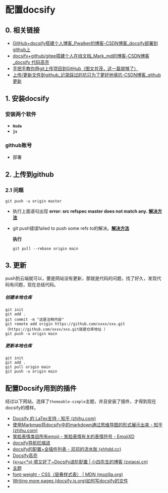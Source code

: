 # 配置docsify

## 0. 相关链接

- [ GitHub+docsify搭建个人博客_Pwalker的博客-CSDN博客_docsify部署到github上](https://blog.csdn.net/Pwalker/article/details/105434900)
- [docsify+github/gitee搭建个人在线文档_Mark_md的博客-CSDN博客_docsify 代码高亮](https://blog.csdn.net/Mark_md/article/details/121457115)
- [手把手教你用git上传项目到GitHub（图文并茂，这一篇就够了）](https://zhuanlan.zhihu.com/p/193140870)
- [ 上传/更新文件到github_记录踩过的坑只为了更好地填坑-CSDN博客_github 更新](https://blog.csdn.net/u011108439/article/details/80609235)

## 1. 安装docsify

### 安装两个软件
- __`Node`__
- __`js`__

### github账号
- 部署


## 2. 上传到github

### 2.1 问题

```shell
git push -u origin master
```

- 执行上面语句出现 **error: src refspec master does not match any.** [**解决方法**](https://www.cnblogs.com/Renyi-Fan/p/13833340.html)

- git push错误failed to push some refs to的解决。[**解决方法**](https://blog.csdn.net/rocling/article/details/82956402)

  **执行**

  ```shell
  git pull --rebase origin main
  ```



## 3. 更新

push到云端就可以，要是网站没有更新，那就是代码的问题，找了好久，发现代码有问题，现在总结代码。

##### 创建本地仓库

```shell
git init
git add .
git commit -m "这是注释内容"
git remote add origin https://github.com/xxxx/xxx.git（https://github.com/xxxx/xxx.git就是仓库地址 ）
git push -u origin main
```

##### 更新本地仓库

```shell
git init
git add .
git pull origin main
git push -u origin main
```


## 配置Docsify用到的插件

经过以下网站，选择了`themeable-simple`主题，并且安装了插件，才得到现在docsify的模样。

- [Docsify 的 LaTex支持 - 知乎 (zhihu.com)](https://zhuanlan.zhihu.com/p/363113255)
- [使用Markmap将docsify中的markdown通过思维导图的形式展示出来 - 知乎 (zhihu.com)](https://zhuanlan.zhihu.com/p/352795634)
- [笑脸表情类目所有emoji - 笑脸表情有关的表情符号 - EmojiXD](https://emojixd.com/subgroup/face-smiling)
- [docsify导航栏缩进](https://github.com/iPeng6/docsify-sidebar-collapse)
- [docsify的配置+全插件列表 - 邓邓的流水账 (xhhdd.cc)](https://xhhdd.cc/index.php/archives/80/)
- [Docsify高亮](https://github.com/fzankl/docsify-plugin-flexible-alerts)
- [(ฅ>ω<*ฅ) 噫又好了~Docsify进阶配置 | 小四先生的博客 (zxiaosi.cn)](https://zxiaosi.cn/archives/cd1d42d1.html)
- [主题](https://jhildenbiddle.github.io/docsify-themeable/#/options)
- [font-weight - CSS（层叠样式表） | MDN (mozilla.org)](https://developer.mozilla.org/zh-CN/docs/Web/CSS/font-weight)
- [Writing more pages (docsify.js.org)如何写docsify的文件](https://docsify.js.org/#/more-pages?id=sidebar)
- 

